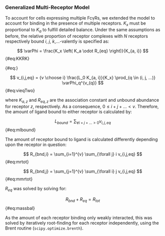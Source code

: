 ### Generalized Multi-Receptor Model

To account for cells expressing multiple FcγRs, we extended the model to account for binding in the presence of multiple receptors. $K_x$ must be proportional to $K_a$ to fulfill detailed balance. Under the same assumptions as before, the relative proportion of receptor complexes with $N$ receptors respectively bound $i$, $j$, $k$,...-valently is specified as:

$$ \varPhi = \frac{K_x \left( K_a \odot R_{eq} \right)}{K_{a, i}} $$ {#eq:KKRK}

$$ $$ {#eq:}

$$ v_{i,j,eq} = {v \choose i} \frac{L_0 K_{a, i}}{K_x} \prod_{q \in (i, j, ...)} \varPhi_q^{v_{q}} $$ {#eq:vieqTwo}

where $K_{a,z}$ and $R_{eq,z}$ are the association constant and unbound abundance for receptor $z$, respectively. As a consequence, $0 \leq i + j + ... < v$. Therefore, the amount of ligand bound to either receptor is calculated by:

$$ L_{bound} = \sum_{\forall i + j + ... > 0} v_{i,j,eq}  $$ {#eq:mlbound}

The amount of receptor bound to ligand is calculated differently depending upon the receptor in question:

$$ R_{bnd,i} = \sum_{i=1}^{v} \sum_{\forall j} i v_{i,j,eq} $$ {#eq:mrtot}

$$ R_{bnd,j} = \sum_{j=1}^{v} \sum_{\forall i} j v_{i,j,eq} $$ {#eq:mmrtot}

$R_{eq}$ was solved by solving for:

$$ R_{bnd} + R_{eq} = R_{tot} $$ {#eq:massbal}

As the amount of each receptor binding only weakly interacted, this was solved by iteratively root-finding for each receptor independently, using the Brent routine (`scipy.optimize.brenth`).
